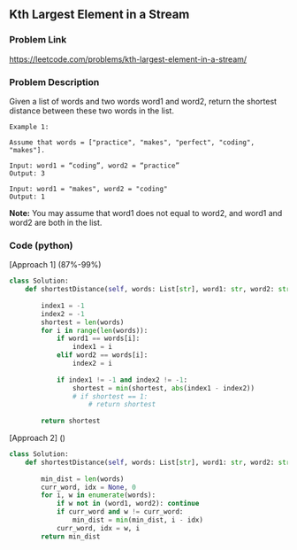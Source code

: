 ## Kth Largest Element in a Stream

### Problem Link

https://leetcode.com/problems/kth-largest-element-in-a-stream/

### Problem Description 

Given a list of words and two words word1 and word2, return the shortest distance between these two words in the list.

```
Example 1:

Assume that words = ["practice", "makes", "perfect", "coding", "makes"].

Input: word1 = “coding”, word2 = “practice”
Output: 3

Input: word1 = "makes", word2 = "coding"
Output: 1

```

**Note:**
You may assume that word1 does not equal to word2, and word1 and word2 are both in the list.

### Code (python)

[Approach 1] (87%-99%)

```python
class Solution:
    def shortestDistance(self, words: List[str], word1: str, word2: str) -> int:
        
        index1 = -1
        index2 = -1
        shortest = len(words)
        for i in range(len(words)):
            if word1 == words[i]:
                index1 = i
            elif word2 == words[i]:
                index2 = i
                
            if index1 != -1 and index2 != -1:
                shortest = min(shortest, abs(index1 - index2))
                # if shortest == 1:
                    # return shortest
                
        return shortest
```

[Approach 2] ()

```python
class Solution:
    def shortestDistance(self, words: List[str], word1: str, word2: str) -> int:
        
        min_dist = len(words)
        curr_word, idx = None, 0
        for i, w in enumerate(words):
            if w not in (word1, word2): continue
            if curr_word and w != curr_word:
                min_dist = min(min_dist, i - idx)
            curr_word, idx = w, i
        return min_dist
```
